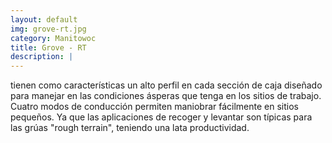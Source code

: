 ```yaml
---
layout: default
img: grove-rt.jpg
category: Manitowoc 
title: Grove - RT
description: |
---
```

tienen como características un alto perfil en cada sección de caja diseñado para manejar en las condiciones ásperas que tenga en los sitios de trabajo. Cuatro modos de conducción permiten maniobrar fácilmente en sitios pequeños. Ya que las aplicaciones de recoger y levantar son típicas para las grúas "rough terrain", teniendo una lata productividad.
